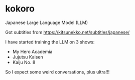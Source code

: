 # kokoro

Japanese Large Language Model (LLM)

Got subtitles from https://kitsunekko.net/subtitles/japanese/

I have started training the LLM on 3 shows:
- My Hero Academia
- Jujutsu Kaisen
- Kaiju No. 8

So I expect some weird conversations, plus ultra!!!
